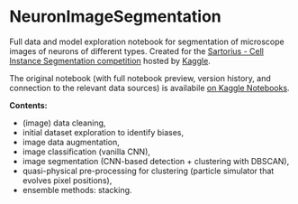 # NeuronImageSegmentation

Full data and model exploration notebook for segmentation of microscope images of neurons of different types. Created for the [Sartorius - Cell Instance Segmentation competition](https://www.kaggle.com/c/sartorius-cell-instance-segmentation) hosted by [Kaggle](https://kaggle.com).

The original notebook (with full notebook preview, version history, and connection to the relevant data sources) is availabile [on Kaggle Notebooks](https://www.kaggle.com/ppjanka/2021-sartorius-neuronsegmentation).

**Contents:**
 - (image) data cleaning,
 - initial dataset exploration to identify biases,
 - image data augmentation,
 - image classification (vanilla CNN),
 - image segmentation (CNN-based detection + clustering with DBSCAN),
 - quasi-physical pre-processing for clustering (particle simulator that evolves pixel positions),
 - ensemble methods: stacking.
